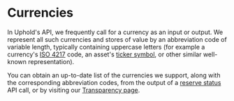 # Currencies

In Uphold's API, we frequently call for a currency as an input or output. We represent all such currencies and stores of value by an abbreviation code of variable length, typically containing uppercase letters (for example a currency's [ISO 4217](https://en.wikipedia.org/wiki/ISO_4217) code, an asset's [ticker symbol](https://en.wikipedia.org/wiki/Ticker_symbol), or other similar well-known representation).

You can obtain an up-to-date list of the currencies we support, along with the corresponding abbreviation codes, from the output of a [reserve status](#reserve-status) API call, or by visiting our [Transparency page](https://uphold.com/en/transparency).
